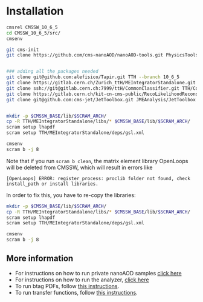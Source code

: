 # Installation

```bash
cmsrel CMSSW_10_6_5
cd CMSSW_10_6_5/src/
cmsenv

git cms-init
git clone https://github.com/cms-nanoAOD/nanoAOD-tools.git PhysicsTools/NanoAODTools 


### adding all the packages needed
git clone git@github.com:alefisico/Tapir.git TTH --branch 10_6_5
git clone https://gitlab.cern.ch/Zurich_ttH/MEIntegratorStandalone.git -b 10_2_X TTH/MEIntegratorStandalone
git clone ssh://git@gitlab.cern.ch:7999/ttH/CommonClassifier.git TTH/CommonClassifier -b 10_2X_MVAvars
git clone https://gitlab.cern.ch/kit-cn-cms-public/RecoLikelihoodReconstruction.git TTH/RecoLikelihoodReconstruction
git clone git@github.com:cms-jet/JetToolbox.git JMEAnalysis/JetToolbox -b jetToolbox_102X_v2


mkdir -p $CMSSW_BASE/lib/$SCRAM_ARCH/
cp -R TTH/MEIntegratorStandalone/libs/* $CMSSW_BASE/lib/$SCRAM_ARCH/
scram setup lhapdf
scram setup TTH/MEIntegratorStandalone/deps/gsl.xml

cmsenv
scram b -j 8
```

Note that if you run `scram b clean`, the matrix element library OpenLoops will be deleted from CMSSW, which will result in errors like
~~~
[OpenLoops] ERROR: register_process: proclib folder not found, check install_path or install libraries.
~~~
In order to fix this, you have to re-copy the libraries:

```bash
mkdir -p $CMSSW_BASE/lib/$SCRAM_ARCH/
cp -R TTH/MEIntegratorStandalone/libs/* $CMSSW_BASE/lib/$SCRAM_ARCH/
scram setup lhapdf
scram setup TTH/MEIntegratorStandalone/deps/gsl.xml

cmsenv
scram b -j 8
```

## More information

 * For instructions on how to run private nanoAOD samples [click here](NanoAODTools/README.md)
 * For instructions on how to run the analyzer, [click here](Analyzer)
 * To run btag PDFs, follow [this instructions](Analyzer/test/btagPdf/README.md).
 * To run transfer functions, follow [this instructions](Analyzer/test/transferFunctions/README.md).
